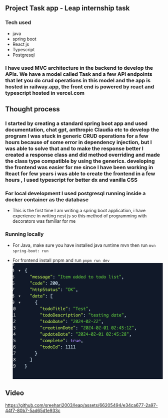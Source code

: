 ## Project Task app - Leap internship task

### Tech used

<ul>
  <li>java</li>
  <li>spring boot</li>
  <li>React js</li>
  <li>Typescript</>
  <li>Postgresql</li>
</ul>


### I have used MVC architecture in the backend to develop the APIs. We have a model called Task and a few API endpoints that let you do crud operations in this model and the app is hosted in railway.app, the front end is powered by react and typescript hosted in vercel.com

## Thought process

### I started by creating a standard spring boot app and used documentation, chat gpt, anthropic Claudia etc to develop the program I was stuck in  generic CRUD operations for a few hours because of some error in dependency injection, but I was able to solve that and to make the response better I created a response class and did method overriding and made the class type compatible by using the generics. developing the frontend was easier for me since I have been working in React for few years i was able to create the frontend in a few hours , I used typescript for better dx and vanilla CSS

### For local development I used postgresql running inside a docker container as the database

* This is the first time I am writing a spring boot application, i have experience in writing nest js so this method of programming with decorators was familiar for me






### Running locally

* For Java, make sure you have installed java runtime mvn  then run <code>mvn spring-boot: run</code>


* For frontend install pnpm and run <code>pnpm run dev</code>
![data response](image.png)

## Video

https://github.com/sreehari2003/leap/assets/66205494/e34ca677-2a97-44f7-80b7-5ad65d1e933c


